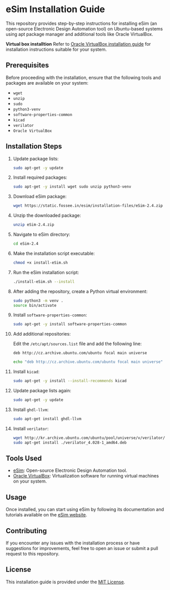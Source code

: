 # eSim Installation Guide

This repository provides step-by-step instructions for installing eSim (an open-source Electronic Design Automation tool) on Ubuntu-based systems using apt package manager and additional tools like Oracle VirtualBox.

**Virtual box installtion**
Refer to [Oracle VirtualBox installation guide](https://www.virtualbox.org/wiki/Linux_Downloads) for installation instructions suitable for your system.

## Prerequisites

Before proceeding with the installation, ensure that the following tools and packages are available on your system:

- `wget`
- `unzip`
- `sudo`
- `python3-venv`
- `software-properties-common`
- `kicad`
- `verilator`
- `Oracle VirtualBox`

## Installation Steps

1. Update package lists:

    ```bash
    sudo apt-get -y update
    ```

2. Install required packages:

    ```bash
    sudo apt-get -y install wget sudo unzip python3-venv
    ```

3. Download eSim package:

    ```bash
    wget https://static.fossee.in/esim/installation-files/eSim-2.4.zip
    ```

4. Unzip the downloaded package:

    ```bash
    unzip eSim-2.4.zip
    ```

5. Navigate to eSim directory:

    ```bash
    cd eSim-2.4
    ```

6. Make the installation script executable:

    ```bash
    chmod +x install-eSim.sh
    ```

7. Run the eSim installation script:

    ```bash
    ./install-eSim.sh --install
    ```

8. After adding the repository, create a Python virtual environment:

    ```bash
    sudo python3 -m venv .
    source bin/activate
    ```

9. Install `software-properties-common`:

    ```bash
    sudo apt-get -y install software-properties-common
    ```

10. Add additional repositories:

    Edit the `/etc/apt/sources.list` file and add the following line:

    ```
    deb http://cz.archive.ubuntu.com/ubuntu focal main universe
    ```

    ```bash
    echo "deb http://cz.archive.ubuntu.com/ubuntu focal main universe" | sudo tee -a /etc/apt/sources.list
    ```

11. Install `kicad`:

    ```bash
    sudo apt-get -y install --install-recommends kicad
    ```

12. Update package lists again:

    ```bash
    sudo apt-get -y update
    ```

13. Install `ghdl-llvm`:

    ```bash
    sudo apt-get install ghdl-llvm
    ```

14. Install `verilator`:

    ```bash
    wget http://kr.archive.ubuntu.com/ubuntu/pool/universe/v/verilator/verilator_4.028-1_amd64.deb
    sudo apt-get install ./verilator_4.028-1_amd64.deb
    ```

## Tools Used

- [eSim](https://esim.fossee.in/): Open-source Electronic Design Automation tool.
- [Oracle VirtualBox](https://www.virtualbox.org/): Virtualization software for running virtual machines on your system.

## Usage

Once installed, you can start using eSim by following its documentation and tutorials available on the [eSim website](https://esim.fossee.in/).

## Contributing

If you encounter any issues with the installation process or have suggestions for improvements, feel free to open an issue or submit a pull request to this repository.

## License

This installation guide is provided under the [MIT License](LICENSE).

